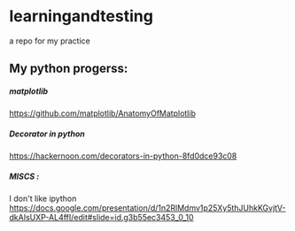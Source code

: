 # learningandtesting
a repo for my practice


## My python progerss: 

##### matplotlib
https://github.com/matplotlib/AnatomyOfMatplotlib

##### Decorator in python
https://hackernoon.com/decorators-in-python-8fd0dce93c08

##### MISCS : 
I don't like ipython
https://docs.google.com/presentation/d/1n2RlMdmv1p25Xy5thJUhkKGvjtV-dkAIsUXP-AL4ffI/edit#slide=id.g3b55ec3453_0_10
